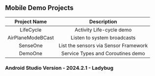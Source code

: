 
## Mobile Demo Projects

| Project Name             | Description                              |
|:------------------------:|:----------------------------------------:|
| LifeCycle                | Activity Life-cycle demo                 |
| AirPlaneModeBCast        | Listen to system broadcasts              |
| SenseOne                 | List the sensors via Sensor Framework    |
| DemoOne                  | Service Types and Coroutines demo        |

### Android Studio Version - 2024.2.1 - Ladybug